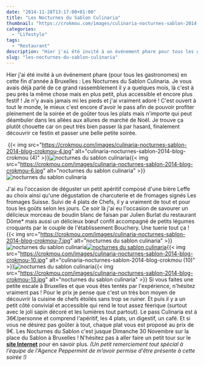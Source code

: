 ```yaml
---
date: "2014-11-28T13:17:00+01:00"
title: "Les Nocturnes du Sablon Culinaria"
thumbnail: "https://crokmou.com/images/culinaria-nocturnes-sablon-2014-blog-crokmou-2.jpg"
categories:
  - "Lifestyle"
tags:
  - "Restaurant"
description: "Hier j'ai été invité à un événement phare pour tous les gastronomes en cette fin d'année à Bruxelles : Les Nocturnes du Sablon Culinaria."
slug: "les-nocturnes-du-sablon-culinaria"
---
```


Hier j'ai été invité à un événement phare (pour tous les gastronomes) en cette fin d'année à Bruxelles : Les Nocturnes du Sablon Culinaria. Je vous avais déjà parlé de ce grand rassemblement il y a quelques mois, là c'est à peu près la même chose mais en plus petit, plus accessible et encore plus festif ! Je n'y avais jamais mi les pieds et j'ai vraiment adoré ! C'est ouvert à tout le monde, le mieux c'est encore d'avoir le pass afin de pouvoir profiter pleinement de la soirée et de goûter tous les plats mais n'importe qui peut déambuler dans les allées aux allures de marché de Noël. Je trouve ça plutôt chouette car on peut très bien passer là par hasard, finalement découvrir ce festin et passer une belle petite soirée.

 {{< img src="https://crokmou.com/images/culinaria-nocturnes-sablon-2014-blog-crokmou-4.jpg" alt="culinaria-nocturnes-sablon-2014-blog-crokmou (4)" >}}![nocturnes du sablon culinaria](https://crokmou.com/images/culinaria-nocturnes-sablon-2014-blog-crokmou-5.jpg){{< img src="https://crokmou.com/images/culinaria-nocturnes-sablon-2014-blog-crokmou-6.jpg" alt="nocturnes du sablon culinaria" >}}![nocturnes du sablon culinaria](https://crokmou.com/images/culinaria-nocturnes-sablon-2014-blog-crokmou-1.jpg)

J'ai eu l'occasion de déguster un petit apéritif composé d'une bière Leffe au choix ainsi qu'une dégustation de charcuterie et de fromages signés Les fromages Suisse. Suivi de 4 plats de Chefs, il y a vraiment de tout et pour tous les goûts selon les jours. Ce soir là j'ai eu l'occasion de savourer un délicieux morceau de boudin blanc de faisan par Julien Burlat du restaurant Dôme* mais aussi un délicieux bœuf confit accompagné de petits légumes croquants par le couple de l'établissement Bouchery. Une tuerie tout ça ! {{< img src="https://crokmou.com/images/culinaria-nocturnes-sablon-2014-blog-crokmou-7.jpg" alt="nocturnes du sablon culinaria" >}}![nocturnes du sablon culinaria](https://crokmou.com/images/culinaria-nocturnes-sablon-2014-blog-crokmou-8.jpg)[![nocturnes du sablon culinaria](https://crokmou.com/images/culinaria-nocturnes-sablon-2014-blog-crokmou-9.jpg)](https://crokmou.com/images/culinaria-nocturnes-sablon-2014-blog-crokmou-9.jpg){{< img src="https://crokmou.com/images/culinaria-nocturnes-sablon-2014-blog-crokmou-10.jpg" alt="culinaria-nocturnes-sablon-2014-blog-crokmou (10)" >}}![nocturnes du sablon culinaria](https://crokmou.com/images/culinaria-nocturnes-sablon-2014-blog-crokmou-11.jpg){{< img src="https://crokmou.com/images/culinaria-nocturnes-sablon-2014-blog-crokmou-13.jpg" alt="nocturnes du sablon culinaria" >}} Si vous faites une petite escale à Bruxelles et que vous êtes tentés par l'expérience, n'hésitez vraiment pas ! Pour le prix je pense que c'est un très bon moyen de découvrir la cuisine de chefs étoilés sans trop se ruiner. Et puis il y a un petit côté convivial et accessible qui rend le tout assez féerique (surtout avec le joli sapin décoré et les lumières tout partout). Le pass Culinaria est à 36€/personne et comprend l'apéritif, les 4 plats, un digestif, un café. Et si vous ne désirez pas goûter à tout, chaque plat vous est proposé au prix de 9€. Les Nocturnes du Sablon c'est jusque Dimanche 30 Novembre sur la place du Sablon à Bruxelles ! N'hésitez pas à aller faire un petit tour sur le **[site Internet](http://www.culinariasquare.com/culinaria-sablon/)** pour en savoir plus. _(Un petit remerciement tout spécial à l’équipe de l'Agence Peppermint de m’avoir permise d'être présente à cette soirée !)_